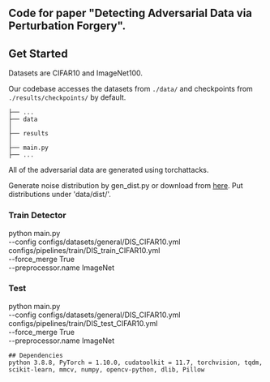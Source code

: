 ## Code for paper "Detecting Adversarial Data via Perturbation Forgery". 

## Get Started

Datasets are CIFAR10 and ImageNet100.

Our codebase accesses the datasets from `./data/` and checkpoints from `./results/checkpoints/` by default.
```
├── ...
├── data
│   
├── results
│   
├── main.py
├── ...
```

All of the adversarial data are generated using torchattacks.

Generate noise distribution by gen_dist.py or download from [here](https://pan.baidu.com/s/11gzCNm6S3eqzBmSegk0JaQ?pwd=z433). 
Put distributions under 'data/dist/'.

### Train Detector
python main.py \
--config configs/datasets/general/DIS_CIFAR10.yml \
configs/pipelines/train/DIS_train_CIFAR10.yml \
--force_merge True\
--preprocessor.name ImageNet 


### Test
python main.py \
--config configs/datasets/general/DIS_CIFAR10.yml \
configs/pipelines/train/DIS_test_CIFAR10.yml \
--force_merge True\
--preprocessor.name ImageNet 


```
## Dependencies
python 3.8.8, PyTorch = 1.10.0, cudatoolkit = 11.7, torchvision, tqdm, scikit-learn, mmcv, numpy, opencv-python, dlib, Pillow
```
